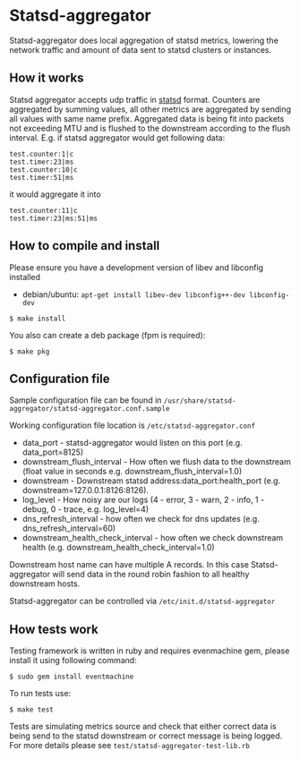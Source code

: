 # Statsd-aggregator

Statsd-aggregator does local aggregation of statsd metrics, lowering the
network traffic and amount of data sent to statsd clusters or instances.

## How it works

Statsd aggregator accepts udp traffic in [statsd](https://github.com/etsy/statsd)
format. Counters are aggregated by summing values, all other metrics are
aggregated by sending all values with same name prefix. Aggregated data is
being fit into packets not exceeding MTU and is flushed to the downstream
according to the flush interval. E.g. if statsd aggregator would get
following data:

```
test.counter:1|c
test.timer:23|ms
test.counter:10|c
test.timer:51|ms
```

it would aggregate it into

```
test.counter:11|c
test.timer:23|ms:51|ms
```

## How to compile and install

Please ensure you have a development version of libev and libconfig installed

* debian/ubuntu: `apt-get install libev-dev libconfig++-dev libconfig-dev`

```
$ make install
```

You also can create a deb package (fpm is required):

```
$ make pkg
```

## Configuration file

Sample configuration file can be found in `/usr/share/statsd-aggregator/statsd-aggregator.conf.sample`

Working configuration file location is `/etc/statsd-aggregator.conf`

* data\_port - statsd-aggregator would listen on this port (e.g. data\_port=8125)
* downstream\_flush\_interval - How often we flush data to the downstream (float value in seconds e.g. downstream\_flush\_interval=1.0)
* downstream - Downstream statsd address:data\_port:health\_port (e.g. downstream=127.0.0.1:8126:8126).
* log\_level - How noisy are our logs (4 - error, 3 - warn, 2 - info, 1 - debug, 0 - trace, e.g. log\_level=4)
* dns\_refresh\_interval - how often we check for dns updates (e.g. dns\_refresh\_interval=60)
* downstream\_health\_check\_interval - how often we check downstream health (e.g. downstream\_health\_check\_interval=1.0)

Downstream host name can have multiple A records. In this case Statsd-aggregator will send data in the
round robin fashion to all healthy downstream hosts.

Statsd-aggregator can be controlled via `/etc/init.d/statsd-aggregator`

## How tests work

Testing framework is written in ruby and requires evenmachine gem, please
install it using following command:

```
$ sudo gem install eventmachine
```

To run tests use:

```
$ make test
```

Tests are simulating metrics source and check that either correct data is
being send to the statsd downstream or correct message is being logged.
For more details please see `test/statsd-aggregator-test-lib.rb`
